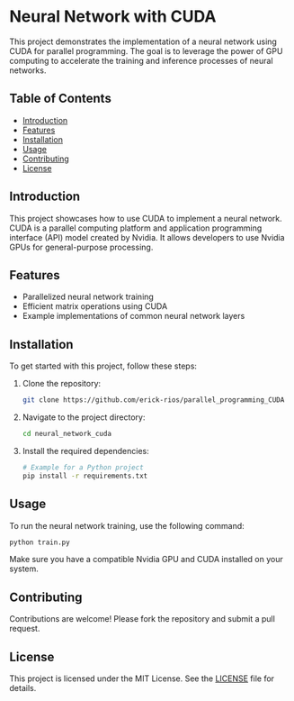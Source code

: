 # Neural Network with CUDA

This project demonstrates the implementation of a neural network using CUDA for parallel programming. The goal is to leverage the power of GPU computing to accelerate the training and inference processes of neural networks.

## Table of Contents
- [Introduction](#introduction)
- [Features](#features)
- [Installation](#installation)
- [Usage](#usage)
- [Contributing](#contributing)
- [License](#license)

## Introduction
This project showcases how to use CUDA to implement a neural network. CUDA is a parallel computing platform and application programming interface (API) model created by Nvidia. It allows developers to use Nvidia GPUs for general-purpose processing.

## Features
- Parallelized neural network training
- Efficient matrix operations using CUDA
- Example implementations of common neural network layers

## Installation
To get started with this project, follow these steps:

1. Clone the repository:
    ```sh
    git clone https://github.com/erick-rios/parallel_programming_CUDA
    ```
2. Navigate to the project directory:
    ```sh
    cd neural_network_cuda
    ```
3. Install the required dependencies:
    ```sh
    # Example for a Python project
    pip install -r requirements.txt
    ```

## Usage
To run the neural network training, use the following command:
```sh
python train.py
```
Make sure you have a compatible Nvidia GPU and CUDA installed on your system.

## Contributing
Contributions are welcome! Please fork the repository and submit a pull request.

## License
This project is licensed under the MIT License. See the [LICENSE](LICENSE) file for details.